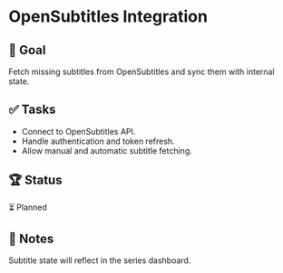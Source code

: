 # OpenSubtitles Integration

## 🎯 Goal  
Fetch missing subtitles from OpenSubtitles and sync them with internal state.

## ✅ Tasks  
- Connect to OpenSubtitles API.  
- Handle authentication and token refresh.  
- Allow manual and automatic subtitle fetching.  

## 🏆 Status  
⏳ Planned  

## 📝 Notes  
Subtitle state will reflect in the series dashboard.